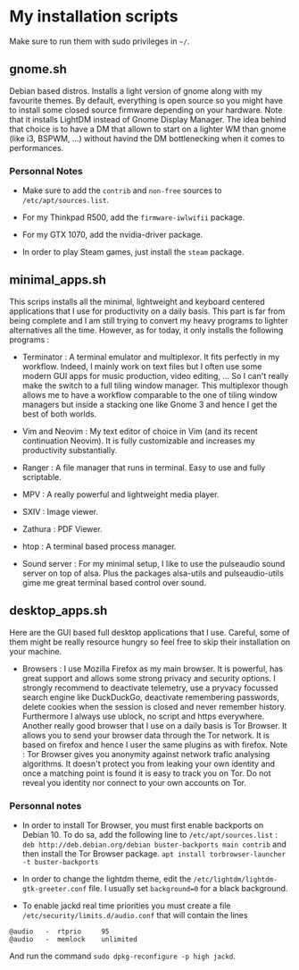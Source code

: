 # My installation scripts

Make sure to run them with sudo privileges in ```~/```.

## gnome.sh

Debian based distros.
Installs a light version of gnome along with my favourite themes.
By default, everything is open source so you might have to install
some closed source firmware depending on your hardware. Note that it
installs LightDM instead of Gnome Display Manager. The idea behind that
choice is to have a DM that allown to start on a lighter WM than
gnome (like i3, BSPWM, ...) without havind the DM bottlenecking when it comes
to performances.

### Personnal Notes

* Make sure to add the ```contrib``` and ```non-free``` sources to
```/etc/apt/sources.list```.

* For my Thinkpad R500, add the ```firmware-iwlwifii```
package.

* For my GTX 1070, add the nvidia-driver package.

* In order to play Steam games, just install the ```steam``` package.

## minimal_apps.sh

This scrips installs all the minimal, lightweight and keyboard centered
applications that I use for productivity on a daily basis. This part is
far from being complete and I am still trying to convert my heavy programs
to lighter alternatives all the time. However, as for today, it only installs the
following programs :

* Terminator : A terminal emulator and multiplexor. It fits perfectly in my
workflow. Indeed, I mainly work on text files but I often use some modern
GUI apps for music production, video editing, ... So I can't really make the
switch to a full tiling window manager. This multiplexor though allows me
to have a workflow comparable to the one of tiling window managers but inside
a stacking one like Gnome 3 and hence I get the best of both worlds.

* Vim and Neovim : My text editor of choice in Vim (and its recent continuation
Neovim). It is fully customizable and increases my productivity substantially.

* Ranger : A file manager that runs in terminal. Easy to use and fully scriptable.

* MPV : A really powerful and lightweight media player.

* SXIV :  Image viewer.

* Zathura : PDF Viewer.

* htop : A terminal based process manager.

* Sound server : For my minimal setup, I like to use the pulseaudio sound server on top
of alsa. Plus the packages alsa-utils and pulseaudio-utils gime me great
terminal based control over sound.

## desktop_apps.sh

Here are the GUI based full desktop applications that I use. Careful, some
of them might be really resource hungry so feel free to skip their installation on your machine.

* Browsers : I use Mozilla Firefox as my main browser. It is powerful, has
great support and allows some strong privacy and security options.
I strongly recommend to deactivate telemetry, use a pryvacy focussed search
engine like DuckDuckGo, deactivate remembering passwords, delete cookies when the
session is closed and never remember history. Furthermore I always use
ublock, no script and https everywhere. Another really good browser that I use
on a daily basis is Tor Browser. It allows you to send your browser data through the
Tor network. It is based on firefox and hence I user the same plugins as with firefox.
Note : Tor Browser gives you anonymity against network trafic analysing algorithms.
It doesn't protect you from leaking your own identity and once a matching point
is found it is easy to track you on Tor. Do not reveal you identity nor connect
to your own accounts on Tor.

### Personnal notes

* In order to install Tor Browser, you must first enable backports on Debian 10.
To do sa, add the following line to ```/etc/apt/sources.list``` :
```deb http://deb.debian.org/debian buster-backports main contrib```
and then install the Tor Browser package.
```apt install torbrowser-launcher -t buster-backports```

* In order to change the lightdm theme, edit the ```/etc/lightdm/lightdm-gtk-greeter.conf```
file. I usually set ```background=0``` for a black background.

* To enable jackd real time priorities you must create a file
```/etc/security/limits.d/audio.conf``` that will contain the lines
```
@audio   -  rtprio     95
@audio   -  memlock    unlimited
```
And run the command ```sudo dpkg-reconfigure -p high jackd```.
